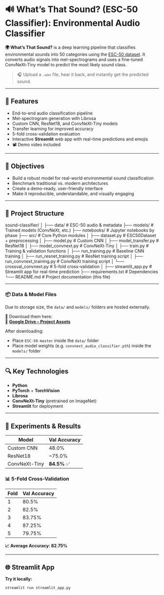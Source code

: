 # 🔊 What’s That Sound? (ESC-50 Classifier): Environmental Audio Classifier

**🌍 What’s That Sound?** is a deep learning pipeline that classifies environmental sounds into 50 categories using the [ESC-50 dataset](https://github.com/karoldvl/ESC-50). It converts audio signals into mel-spectrograms and uses a fine-tuned ConvNeXt-Tiny model to predict the most likely sound class.

> 🎧 Upload a `.wav` file, hear it back, and instantly get the predicted sound.

---

## 🚀 Features

- End-to-end audio classification pipeline
- Mel-spectrogram generation with Librosa
- Custom CNN, ResNet18, and ConvNeXt-Tiny models
- Transfer learning for improved accuracy
- 5-fold cross-validation evaluation
- Interactive **Streamlit** web app with real-time predictions and emojis
- 📽️ Demo video included

---

## 🧠 Objectives

- Build a robust model for real-world environmental sound classification
- Benchmark traditional vs. modern architectures
- Create a demo-ready, user-friendly interface
- Make it reproducible, understandable, and visually engaging

---

## 📁 Project Structure

sound-classifier/
│
├── data/                      # ESC-50 audio & metadata
├── models/                    # Trained models (ConvNeXt, etc.)
├── notebooks/                 # Jupyter notebooks by phase
├── src/                       # Core Python modules
│   ├── dataset.py             # ESC50Dataset + preprocessing
│   ├── model.py               # Custom CNN
│   ├── model_transfer.py      # ResNet18
│   ├── model_convnext.py      # ConvNeXt-Tiny
│   ├── train.py               # Training & validation functions
│   ├── run_training.py        # Baseline CNN training
│   ├── run_resnet_training.py # ResNet training script
│   ├── run_convnext_training.py # ConvNeXt training script
│   └── crossval_convnext.py   # 5-fold cross-validation
│
├── streamlit_app.py           # Streamlit app for real-time prediction
├── requirements.txt           # Dependencies
└── README.md                  # Project documentation (this file)

---

### 📦 Data & Model Files

Due to storage size, the `data/` and `models/` folders are hosted externally.

📁 Download them here:  
🔗 **[Google Drive – Project Assets](https://drive.google.com/drive/folders/1QTr_30UcbgM_xz4RT47lgUCAaZ2G-uiO?usp=drive_link)**

After downloading:
- Place `ESC-50-master` inside the `data/` folder
- Place model weights (e.g. `convnext_audio_classifier.pth`) inside the `models/` folder

---

## 🔍 Key Technologies

- **Python**
- **PyTorch** + **TorchVision**
- **Librosa**
- **ConvNeXt-Tiny** (pretrained on ImageNet)
- **Streamlit** for deployment

---

## 🧪 Experiments & Results

| Model          | Val Accuracy |
|----------------|--------------|
| Custom CNN     | 48.0%        |
| ResNet18       | ~75.0%       |
| ConvNeXt-Tiny  | **84.5%** ✅ |

### 📊 5-Fold Cross-Validation

| Fold | Val Accuracy |
|------|---------------|
| 1    | 80.5%         |
| 2    | 82.5%         |
| 3    | 83.75%        |
| 4    | 87.25%        |
| 5    | 79.75%        |

**📈 Average Accuracy: 82.75%**

---

## 🌐 Streamlit App

**Try it locally:**

```bash
streamlit run streamlit_app.py

